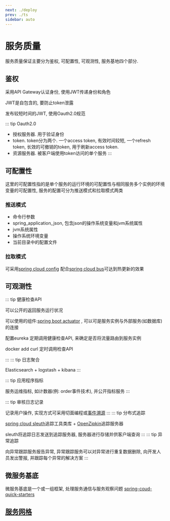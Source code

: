 ```yaml
---
next: ./deploy
prev: ./ts
sidebar: auto
---
```


# 服务质量

服务质量保证主要分为鉴权, 可配置性, 可观测性, 服务基地四个部分. 

## 鉴权

采用API Gateway认证身份, 使用JWT传递身份和角色

JWT是自包含的, 要防止token泄露

 发布较短时间的JWT, 使用Oauth2.0规范
 
 ::: tip Oauth2.0
 - 授权服务器.  用于验证身份
 - token. token分为两个. 一个access token, 有效时间较短, 一个refresh token, 长效的可撤销的token, 用于刷新access token.
 - 资源服务器. 被客户端使用token访问的单个服务
 :::

## 可配置性

这里的可配置性指的是单个服务的运行环境的可配置性与相同服务多个实例的环境变量的可配置性, 服务的配置可分为推送模式和拉取模式两类

### 推送模式

- 命令行参数
- spring_application_json, 包含json的操作系统变量和jvm系统属性
- jvm系统属性
- 操作系统环境变量
- 当前目录中的配置文件

### 拉取模式

可采用[spring cloud config](https://cloud.spring.io/spring-cloud-config/reference/html/) 配合[spring cloud bus](https://spring.io/projects/spring-cloud-bus)可达到热更新的效果  

## 可观测性

::: tip 健康检查API 

可以公开的返回服务运行状况

可以使用的组件:[spring boot actuator](https://www.baeldung.com/spring-boot-actuators) , 可以可是服务实例与外部服务(如数据库)的连接

配置eureka 定期调用健康检查API, 来确定是否将流量路由到服务实例

docker add curl 定时调用检查API

:::
::: tip 日志聚合

Elasticsearch + logstash + kibana
:::  

::: tip 应用程序指标

服务运维指标, 如计数器(例: order事件技术), 并公开指标服务
::: 

::: tip 审核日志记录

记录用户操作, 实现方式可采用切面编程或[事件溯源](../ddd/event-source.md)
:::
::: tip 分布式追踪

 [spring cloud sleuth](https://spring.io/projects/spring-cloud-sleuth)追踪工具类库 + [OpenZipkin](https://zipkin.io/)追踪服务器 
 
 sleuth将追踪日志发送到追踪服务器, 服务器进行存储并供客户端查询
 :::
 ::: tip 异常追踪
 
 向异常跟踪服务报告异常, 异常跟踪服务可以对异常进行重复数据删除, 向开发人员发出警报, 并跟踪每个异常的解决方案
 :::
## 微服务基底

微服务基底是一个或一组框架, 处理服务通信与服务观察问题 [spring-coud-quick-starters](https://github.com/ytg2097/spring-coud-quick-starters)

## [服务网格](../cloud-native/service-mesh/service-mesh-1.md)




